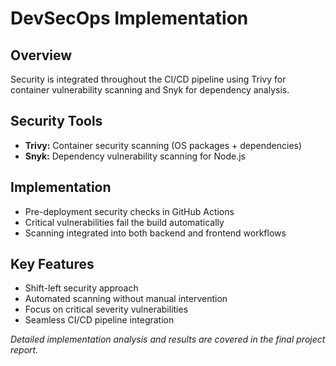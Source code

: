 # DevSecOps Implementation

## Overview
Security is integrated throughout the CI/CD pipeline using Trivy for container vulnerability scanning and Snyk for dependency analysis.

## Security Tools
- **Trivy:** Container security scanning (OS packages + dependencies)
- **Snyk:** Dependency vulnerability scanning for Node.js

## Implementation
- Pre-deployment security checks in GitHub Actions
- Critical vulnerabilities fail the build automatically
- Scanning integrated into both backend and frontend workflows

## Key Features
- Shift-left security approach
- Automated scanning without manual intervention
- Focus on critical severity vulnerabilities
- Seamless CI/CD pipeline integration

*Detailed implementation analysis and results are covered in the final project report.*
